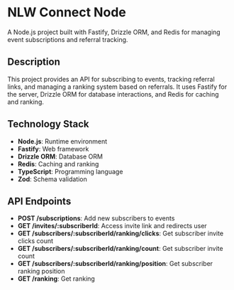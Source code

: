 # NLW Connect Node

A Node.js project built with Fastify, Drizzle ORM, and Redis for managing event subscriptions and referral tracking.

## Description

This project provides an API for subscribing to events, tracking referral links, and managing a ranking system based on referrals. It uses Fastify for the server, Drizzle ORM for database interactions, and Redis for caching and ranking.

## Technology Stack

- **Node.js**: Runtime environment
- **Fastify**: Web framework
- **Drizzle ORM**: Database ORM
- **Redis**: Caching and ranking
- **TypeScript**: Programming language
- **Zod**: Schema validation


## API Endpoints

- **POST /subscriptions**: Add new subscribers to events
- **GET /invites/:subscriberId**: Access invite link and redirects user
- **GET /subscribers/:subscriberId/ranking/clicks**: Get subscriber invite clicks count
- **GET /subscribers/:subscriberId/ranking/count**: Get subscriber invite count
- **GET /subscribers/:subscriberId/ranking/position**: Get subscriber ranking position
- **GET /ranking**: Get ranking